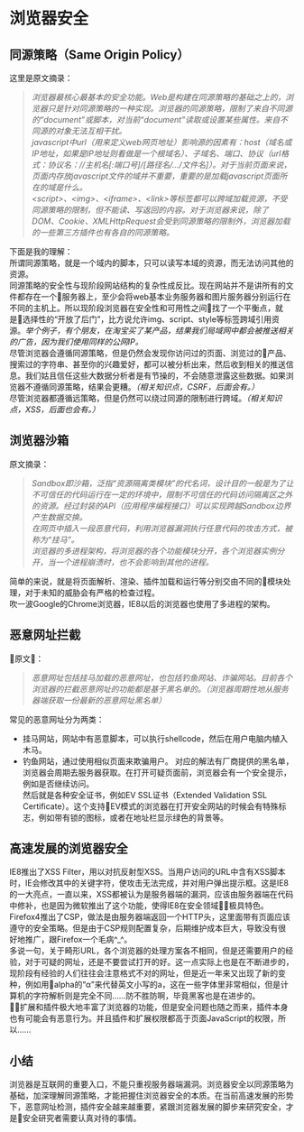 # 浏览器安全

## 同源策略（Same Origin Policy）

这里是原文摘录：
> *浏览器最核心最基本的安全功能。Web是构建在同源策略的基础之上的，浏览器只是针对同源策略的一种实现。浏览器的同源策略，限制了来自不同源的“document”或脚本，对当前“document”读取或设置某些属性。来自不同源的对象无法互相干扰。*   
> *javascript中url（用来定义web网页地址）影响源的因素有：host（域名或IP地址，如果是IP地址则看做是一个根域名）、子域名、端口、协议（url格式：协议名：//主机名[:端口号]/[路径名/.../文件名]）。对于当前页面来说，页面内存放javascript文件的域并不重要，重要的是加载javascript页面所在的域是什么。*   
> *&lt;script&gt;、&lt;img&gt;、&lt;iframe&gt;、&lt;link&gt;等标签都可以跨域加载资源，不受同源策略的限制，但不能读、写返回的内容。对于浏览器来说，除了DOM、Cookie、XMLHttpRequest会受到同源策略的限制外，浏览器加载的一些第三方插件也有各自的同源策略。*

下面是我的理解：  
所谓同源策略，就是一个域内的脚本，只可以读写本域的资源，而无法访问其他的资源。  
同源策略的安全性与现阶段网站结构的复杂性成反比。现在网站并不是讲所有的文件都存在一个服务器上，至少会将web基本业务服务器和图片服务器分别运行在不同的主机上。所以现阶段浏览器在安全性和可用性之间找了一个平衡点，就是选择性的“开放了后门”，比方说允许img、script、style等标签跨域引用资源。*举个例子，有个朋友，在淘宝买了某产品，结果我们局域网中都会被推送相关的广告，因为我们使用同样的公网IP。*  
尽管浏览器会遵循同源策略，但是仍然会发现你访问过的页面、浏览过的产品、搜索过的字符串、甚至你的兴趣爱好，都可以被分析出来，然后收到相关的推送信息。我们姑且信任这些大数据分析者是有节操的，不会随意泄露这些数据。如果浏览器不遵循同源策略，结果会更糟。*（相关知识点，CSRF，后面会有。）*  
尽管浏览器都遵循远策略，但是仍然可以绕过同源的限制进行跨域。*（相关知识点，XSS，后面也会有。）*

## 浏览器沙箱

原文摘录：
>*Sandbox即沙箱，泛指“资源隔离类模块”的代名词，设计目的一般是为了让不可信任的代码运行在一定的环境中，限制不可信任的代码访问隔离区之外的资源。经过封装的API（应用程序编程接口）可以实现跨越Sandbox边界产生数据交换。*  
>*在网页中插入一段恶意代码，利用浏览器漏洞执行任意代码的攻击方式，被称为“挂马”。*  
>*浏览器的多进程架构，将浏览器的各个功能模块分开，各个浏览器实例分开，当一个进程崩溃时，也不会影响到其他的进程。*  

简单的来说，就是将页面解析、渲染、插件加载和运行等分别交由不同的模块处理，对于未知的威胁会有严格的检查过程。  
吹一波Google的Chrome浏览器，IE8以后的浏览器也使用了多进程的架构。

## 恶意网址拦截
原文：
>*恶意网址包括挂马加载的恶意网址，也包括钓鱼网站、诈骗网站。目前各个浏览器的拦截恶意网址的功能都是基于黑名单的。（浏览器周期性地从服务器端获取一份最新的恶意网址黑名单）*

常见的恶意网址分为两类：
+ 挂马网站，网站中有恶意脚本，可以执行shellcode，然后在用户电脑内植入木马。
+ 钓鱼网站，通过使用相似页面来欺骗用户。
对应的解法有厂商提供的黑名单，浏览器会周期去服务器获取。在打开可疑页面前，浏览器会有一个安全提示，例如是否继续访问。  
然后就是各种安全证书，例如EV SSL证书（Extended Validation SSL Certificate）。这个支持EV模式的浏览器在打开安全网站的时候会有特殊标志，例如带有锁的图标，或者在地址栏显示绿色的背景等。

## 高速发展的浏览器安全

IE8推出了XSS Filter，用以对抗反射型XSS。当用户访问的URL中含有XSS脚本时，IE会修改其中的关键字符，使攻击无法完成，并对用户弹出提示框。这是IE8的一大亮点，一直以来，XSS都被认为是服务器端的漏洞，应该由服务器端在代码中修补，也是因为微软推出了这个功能，使得IE8在安全领域极具特色。
Firefox4推出了CSP，做法是由服务器端返回一个HTTP头，这里面带有页面应该遵守的安全策略。但是由于CSP规则配置复杂，后期维护成本巨大，导致没有很好地推广，跟Firefox一个毛病^_^。  
多说一句，关于畸形URL，各个浏览器的处理方案各不相同，但是还需要用户的经验，对于可疑的网址，还是不要尝试打开的好。这一点实际上也是在不断进步的，现阶段有经验的人们往往会注意格式不对的网址，但是近一年来又出现了新的变种，例如用alpha的“α”来代替英文小写的a，这在一些字体里非常相似，但是计算机的字符解析则是完全不同……防不胜防啊，毕竟黑客也是在进步的。  
扩展和插件极大地丰富了浏览器的功能，但是安全问题也随之而来，插件本身也有可能会有恶意行为。并且插件和扩展权限都高于页面JavaScript的权限，所以……

## 小结
浏览器是互联网的重要入口，不能只重视服务器端漏洞。浏览器安全以同源策略为基础，加深理解同源策略，才能把握住浏览器安全的本质。在当前高速发展的形势下，恶意网址检测，插件安全越来越重要，紧跟浏览器发展的脚步来研究安全，才是安全研究者需要认真对待的事情。